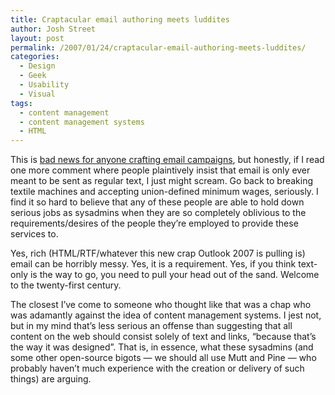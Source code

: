 ```yaml
---
title: Craptacular email authoring meets luddites
author: Josh Street
layout: post
permalink: /2007/01/24/craptacular-email-authoring-meets-luddites/
categories:
  - Design
  - Geek
  - Usability
  - Visual
tags:
  - content management
  - content management systems
  - HTML
---
```

This is [bad news for anyone crafting email campaigns][1], but honestly, if I read one more comment where people plaintively insist that email is only ever meant to be sent as regular text, I just might scream. Go back to breaking textile machines and accepting union-defined minimum wages, seriously. I find it so hard to believe that any of these people are able to hold down serious jobs as sysadmins when they are so completely oblivious to the requirements/desires of the people they&#8217;re employed to provide these services to.

Yes, rich (HTML/RTF/whatever this new crap Outlook 2007 is pulling is) email can be horribly messy. Yes, it is a requirement. Yes, if you think text-only is the way to go, you need to pull your head out of the sand. Welcome to the twenty-first century.

The closest I&#8217;ve come to someone who thought like that was a chap who was adamantly against the idea of content management systems. I jest not, but in my mind that&#8217;s less serious an offense than suggesting that all content on the web should consist solely of text and links, &#8220;because that&#8217;s the way it was designed&#8221;. That is, in essence, what these sysadmins (and some other open-source bigots &#8212; we should all use Mutt and Pine &#8212; who probably haven&#8217;t much experience with the creation or delivery of such things) are arguing.

 [1]: http://www.sitepoint.com/blogs/2007/01/10/microsoft-breaks-html-email-rendering-in-outlook/